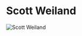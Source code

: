# Scott Weiland

![Scott Weiland](http://assets.farmhouse.co/publishing/1-shoot-it-yourself/images/scott-weiland-1.jpg)
